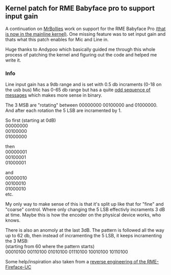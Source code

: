 ## Kernel patch for RME Babyface pro to support input gain


A continuation on [MrBollies](https://github.com/MrBollie) work on support for the RME Babyface Pro [(that is now in the mainline kernel)](https://git.kernel.org/pub/scm/linux/kernel/git/torvalds/linux.git/commit/sound/usb?h=v6.10-rc7&id=3e8f3bd047163d30fb1ad32ca7e4628921555c09).
One missing feature was to set input gain and thats what this patch enables for Mic and Line in. 

Huge thanks to Andypoo which basically guided me through this whole process of patching the kernel and figuring out the code and helped me write it.

### Info

Line input gain has a 9db range and is set with 0.5 db incraments (0-18 on the usb bus)
Mic has 0-65 db range but has a quite [odd sequence of messages](https://github.com/stistrup/rme-gain-kernel-patch/blob/main/docs/usb%20gain%20messages.txt) which makes more sense in binary.

The 3 MSB are "rotating" between 00000000 00100000 and 01000000. 
And after each rotation the 5 LSB are incramented by 1. 

So first (starting at 0dB)\
00000000\
00100000\
01000000

then\
00000001\
00100001\
01000001

and\
00000010\
00100010\
01000010\
etc.

My only way to make sense of this is that it's split up like that for "fine" and "coarse" control. Where only changing the 5 LSB effectivly incraments 3 dB at time.
Maybe this is how the encoder on the physical device works, who knows. 

There is also an anomoly at the last 3dB. The pattern is followed all the way up to 62 db, then instead of incramenting the 5 LSB, it keeps incramenting the 3 MSB:\
(starting from 60 where the pattern starts)\
00010100
00110100
01010100
01110100
10010100
10110100

Some help/inspiration also taken from a [reverse engineering of the RME-Fireface-UC](https://github.com/agfline/RME-Fireface-UC-Drivers)
